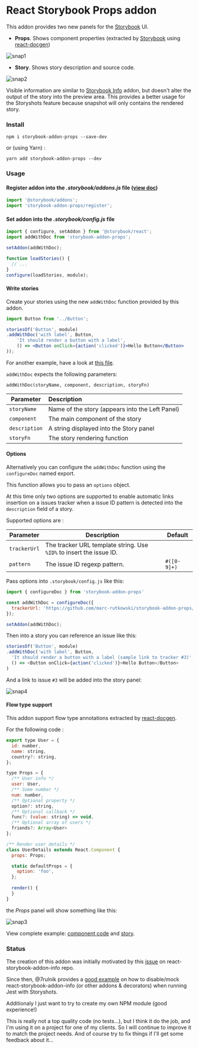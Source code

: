 # React Storybook Props addon

This addon provides two new panels for the [Storybook](getstorybook.io) UI.
- **Props**. Shows component properties (extracted by [Storybook](https://voice.kadira.io/component-metadata-react-storybook-ac0b218a2203#.tuzb01kb6) using  [react-docgen](https://github.com/reactjs/react-docgen))

![snap1](./docs/snap1.png)

- **Story**. Shows story description and source code.

![snap2](./docs/snap2.png)

Visible information are similar to [Storybook Info](https://github.com/storybooks/react-storybook-addon-info) addon, but doesn't alter the output of the story into the preview area. This provides a better usage for the Storyshots feature because snapshot will only contains the rendered story.

### Install

`npm i storybook-addon-props --save-dev`

or (using Yarn) :

`yarn add storybook-addon-props --dev`

### Usage

#### Register addon into the *.storybook/addons.js* file ([view doc](https://getstorybook.io/docs/react-storybook/addons/using-addons))

```js
import '@storybook/addons';
import 'storybook-addon-props/register';
```

#### Set addon into the *.storybook/config.js* file

```js
import { configure, setAddon } from '@storybook/react';
import addWithDoc from 'storybook-addon-props';

setAddon(addWithDoc);

function loadStories() {
  // ...
}
configure(loadStories, module);
```

#### Write stories

Create your stories using the new `addWithDoc` function provided by this addon.

```jsx
import Button from '../Button';

storiesOf('Button', module)
.addWithDoc('with label', Button,
    'It should render a button with a label',
    () => <Button onClick={action('clicked')}>Hello Button</Button>
));
```

For another example, have a look at [this file](example/Button.stories.js).

`addWithDoc` expects the following parameters:

`addWithDoc(storyName, component, description, storyFn)`

| Parameter     | Description                              |
| ------------- | :--------------------------------------- |
| `storyName`   | Name of the story (appears into the Left Panel) |
| `component`   | The main component of the story          |
| `description` | A string displayed into the Story panel  |
| `storyFn`     | The story rendering function             |

#### Options

Alternatively you can configure the `addWithDoc` function using the `configureDoc` named export.

This function allows you to pass an `options` object.

At this time only two options are supported to enable automatic links insertion on a issues tracker when a issue ID pattern is detected into the `description` field of a story.

Supported options are :

| Parameter    | Description                              | Default     |
| ------------ | ---------------------------------------- | ----------- |
| `trackerUrl` | The tracker URL template string. Use `%ID%` to insert the issue ID. |             |
| `pattern`    | The issue ID regexp pattern.             | `#([0-9]+)` |

Pass options into `.storybook/config.js` like this:

``` javascript
import { configureDoc } from 'storybook-addon-props'

const addWithDoc = configureDoc({
  trackerUrl: 'https://github.com/marc-rutkowski/storybook-addon-props/issues/%ID%',
});

setAddon(addWithDoc);
```

Then into a story you can reference an issue like this:

```javascript
storiesOf('Button', module)
.addWithDoc('with label', Button,
  'It should render a button with a label (sample link to tracker #3)',
  () => <Button onClick={action('clicked')}>Hello Button</Button>
)
```

And a link to issue `#3` will be added into the story panel:

![snap4](./docs/snap4.png) 

#### Flow type support

This addon support flow type annotations extracted by [react-docgen](https://github.com/reactjs/react-docgen#flow-type-support).

For the following code :

``` javascript
export type User = {
  id: number,
  name: string,
  country?: string,
};

type Props = {
  /** User info */
  user: User,
  /** Some number */
  num: number,
  /** Optional property */
  option?: string,
  /** Optional callback */
  func?: (value: string) => void,
  /** Optional array of users */
  friends?: Array<User>
};

/** Render user details */
class UserDetails extends React.Component {
  props: Props;

  static defaultProps = {
    option: 'foo',
  };
  
  render() {
  }
}
```

the *Props* panel will show something like this: 

![snap3](./docs/snap3.png)

View complete example: [component code](example/UserDetails.js) and [story](example/UserDetails.stories.js).

### Status

The creation of this addon was initially motivated by this [issue](https://github.com/storybooks/react-storybook-addon-info/issues/67) on react-storybook-addon-info repo.

Since then, @7rulnik provides a [good example](https://github.com/storybooks/storyshots/issues/78#issuecomment-278123759) on how to disable/mock react-storybook-addon-info (or other addons & decorators) when running  Jest with Storyshots.

Additionaly I just want to try to create my own NPM module (good experience!)

This is really not a top quality code (no tests...), but I think it do the job, and I'm using it on a project for one of my clients. So I will continue to improve it to match the project needs. And of course try to fix things if I'll get some feedback about it...
